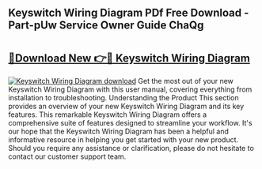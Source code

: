 ## Keyswitch Wiring Diagram PDf Free Download - Part-pUw Service Owner Guide ChaQg

# <h2><a href="http://dfqbneq.blite.top/?on=Keyswitch+Wiring+Diagram">🔗Download New 👉🔴 Keyswitch Wiring Diagram</a></h2>

[![Keyswitch Wiring Diagram download](https://i.imgur.com/lujVjoI.png)](http://dfqbneq.blite.top/?on=Keyswitch+Wiring+Diagram)
Get the most out of your new Keyswitch Wiring Diagram with this user manual, covering everything from installation to troubleshooting. Understanding the Product This section provides an overview of your new Keyswitch Wiring Diagram and its key features. This remarkable Keyswitch Wiring Diagram offers a comprehensive suite of features designed to streamline your workflow. It's our hope that the Keyswitch Wiring Diagram has been a helpful and informative resource in helping you get started with your new product. Should you require any assistance or clarification, please do not hesitate to contact our customer support team.
